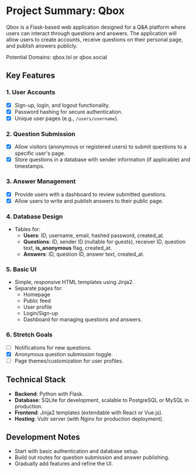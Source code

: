 # Project Summary: Qbox

Qbox is a Flask-based web application designed for a Q&A platform where users can interact through questions and answers. The application will allow users to create accounts, receive questions on their personal page, and publish answers publicly.

Potential Domains: qbox.lol or qbox.social

## Key Features

### 1. User Accounts
- [x] Sign-up, login, and logout functionality. 
- [x] Password hashing for secure authentication. 
- [x] Unique user pages (e.g., `/users/username`). 

### 2. Question Submission
- [x] Allow visitors (anonymous or registered users) to submit questions to a specific user's page. 
- [x] Store questions in a database with sender information (if applicable) and timestamps. 

### 3. Answer Management
- [x] Provide users with a dashboard to review submitted questions. 
- [x] Allow users to write and publish answers to their public page. 

### 4. Database Design
- Tables for:
  - **Users**: ID, username, email, hashed password, created_at.
  - **Questions**: ID, sender ID (nullable for guests), receiver ID,
    question text, **is_anonymous** flag, created_at.
  - **Answers**: ID, question ID, answer text, created_at.

### 5. Basic UI
- Simple, responsive HTML templates using Jinja2.
- Separate pages for:
  - Homepage
  - Public feed
  - User profile
  - Login/Sign-up
  - Dashboard for managing questions and answers.

### 6. Stretch Goals
- [ ] Notifications for new questions.
- [x] Anonymous question submission toggle.
- [ ] Page themes/customization for user profiles.

## Technical Stack
- **Backend**: Python with Flask.
- **Database**: SQLite for development, scalable to PostgreSQL or MySQL in production.
- **Frontend**: Jinja2 templates (extendable with React or Vue.js).
- **Hosting**: Vultr server (with Nginx for production deployment).

## Development Notes
- Start with basic authentication and database setup.
- Build out routes for question submission and answer publishing.
- Gradually add features and refine the UI.

